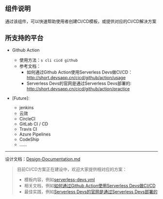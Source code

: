 ## 组件说明

通过该组件，可以快速帮助使用者创建CI/CD模板，或提供对应的CI/CD解决方案

## 所支持的平台

- Github Action
    - 使用方法：`s cli cicd github`
    - 参考文档：
        - 如何通过Github Action使用Serverless Devs做CI/CD：http://short.devsapp.cn/cicd/github/action/usage
        - Serverless Devs的官网是通过Serverless Devs部署的: http://short.devsapp.cn/cicd/github/action/practice

- [Future]:
    - jenkins
    - 云效
    - CircleCI
    - GitLab CI / CD
    - Travis CI
    - Azure Pipelines
    - CodeShip
    - ......

------

设计文档：[Design-Documentation.md](./Design-Documentation.md)

> 目前CI/CD方案正在建设中，欢迎大家提供相对应的方案：
> - 模板内容，例如[serverless-devs.yml](./src/template/github/action/serverless-devs.yml)
> - 相关文档，例如[如何通过Github Action使用Serverless Devs做CI/CD](http://short.devsapp.cn/cicd/github/action/usage)
> - 最佳实践，例如[Serverless Devs的官网是通过Serverless Devs部署的](http://short.devsapp.cn/cicd/github/action/practice)